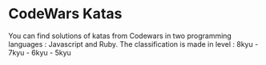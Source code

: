 # CodeWars Katas

You can find solutions of katas from Codewars in two programming languages : Javascript and Ruby.
The classification is made in level : 8kyu - 7kyu - 6kyu - 5kyu
